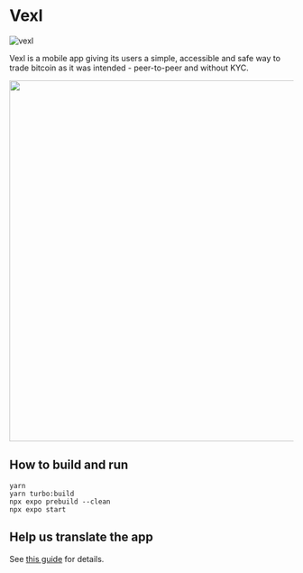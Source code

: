 # Vexl

![vexl](vexl.jpg)

Vexl is a mobile app giving its users a simple, accessible and safe way to trade bitcoin as it was intended - peer-to-peer and without KYC.

<a href="https://www.youtube.com/watch?v=7RbfJZloriQ"><img src="https://img.youtube.com/vi/7RbfJZloriQ/maxresdefault.jpg" width="640"></a>

## How to build and run

```
yarn
yarn turbo:build
npx expo prebuild --clean
npx expo start
```

## Help us translate the app

See [this guide](docs/how_to_help_transalte.md) for details.
